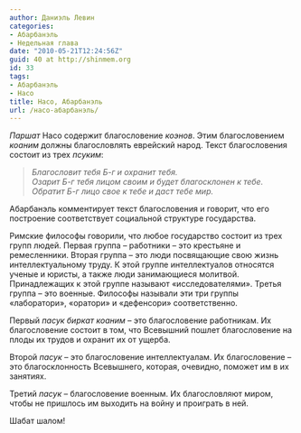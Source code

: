 ```yaml
---
author: Даниэль Левин
categories:
- Абарбанэль
- Недельная глава
date: "2010-05-21T12:24:56Z"
guid: 40 at http://shinmem.org
id: 33
tags:
- Абарбанэль
- Насо
title: Насо, Абарбанэль
url: /насо-абарбанэль/
---
```

<!--more-->

_Паршат_ Насо содержит благословение _коэнов_. Этим благословением _коаним_ должны благословлять еврейский народ. Текст благословения состоит из трех _псуким_:

> _Благословит тебя Б-г и охранит тебя.  
> Озарит Б-г тебя лицом своим и будет благосклонен к тебе.  
> Обратит Б-г лицо свое к тебе и даст тебе мир._ 

Абарбанэль комментирует текст благословения и говорит, что его построение соответствует социальной структуре государства.

Римские философы говорили, что любое государство состоит из трех групп людей. Первая группа &#8211; работники &#8211; это крестьяне и ремесленники. Вторая группа &#8211; это люди посвящающие свою жизнь интеллектуальному труду. К этой группе интеллектуалов относятся ученые и юристы, а также люди занимающиеся молитвой. Принадлежащих к этой группе называют «исследователями». Третья группа &#8211; это военные. Философы называли эти три группы «лаборатори», «оратори» и «дефенсори» соответственно.

Первый _пасук биркат коаним_ &#8211; это благословение работникам. Их благословение состоит в том, что Всевышний пошлет благословение на плоды их трудов и охранит их от ущерба.

Второй _пасук_ &#8211; это благословение интеллектуалам. Их благословение &#8211; это благосклонность Всевышнего, которая, очевидно, поможет им в их занятиях.

Третий _пасук_ &#8211; благословение военным. Их благословляют миром, чтобы не пришлось им выходить на войну и проиграть в ней.

Шабат шалом!